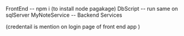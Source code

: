 FrontEnd -- npm i (to install node pagakage)
DbScript  -- run same on sqlServer
MyNoteService -- Backend Services

(credentail is mention on login page of front end app )
